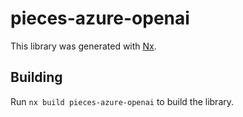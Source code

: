# pieces-azure-openai

This library was generated with [Nx](https://nx.dev).

## Building

Run `nx build pieces-azure-openai` to build the library.
